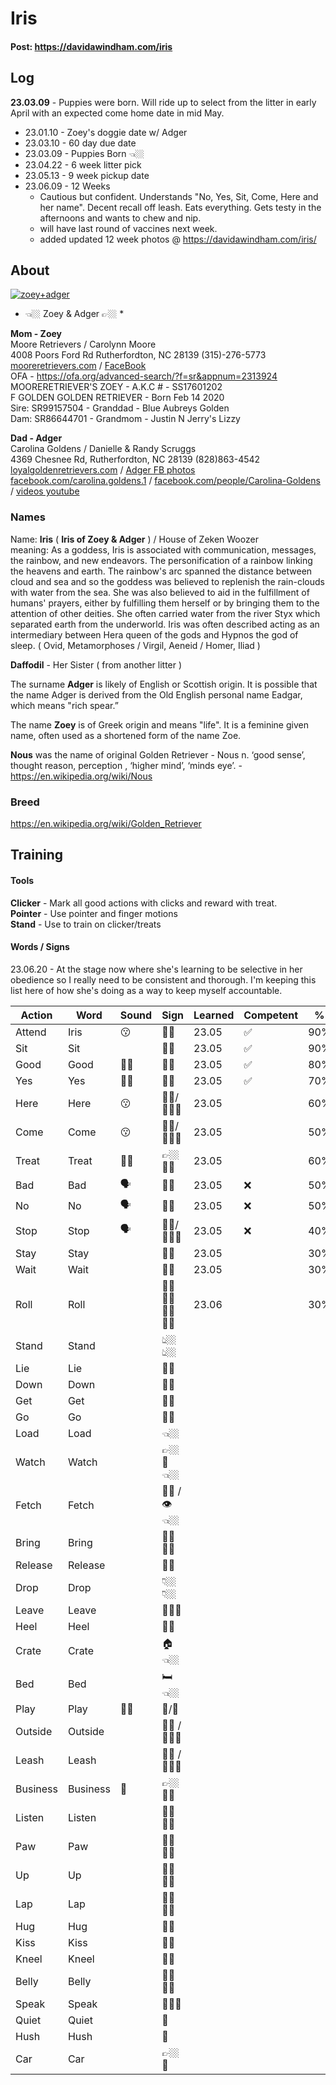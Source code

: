 # Iris

#### Post: https://davidawindham.com/iris

## Log

**23.03.09** - Puppies were born. Will ride up to select from the litter in early April with an expected come home date in mid May.

- 23.01.10 - Zoey's doggie date w/ Adger
- 23.03.10 - 60 day due date
- 23.03.09 - Puppies Born 👈🏼
- 23.04.22 - 6 week litter pick  
- 23.05.13 - 9 week pickup date
- 23.06.09 - 12 Weeks  
  - Cautious but confident. Understands "No, Yes, Sit, Come, Here and her name". Decent recall off leash. Eats everything. Gets testy in the afternoons and wants to chew and nip. 
  - will have last round of vaccines next week.
  - added updated 12 week photos @ https://davidawindham.com/iris/

## About

[![zoey+adger](/img/zoey+adger.jpg)](/img/zoey+adger.jpg)

* 👈🏼 Zoey & Adger 👉🏼 *

**Mom - Zoey**  
Moore Retrievers / Carolynn Moore  
4008 Poors Ford Rd Rutherfordton, NC 28139 (315)-276-5773  
[mooreretrievers.com](https://www.mooreretrievers.com) / [FaceBook](https://www.facebook.com/mooreretriever/)  
OFA - https://ofa.org/advanced-search/?f=sr&appnum=2313924  
MOORERETRIEVER'S ZOEY -
A.K.C # - SS17601202  
F GOLDEN GOLDEN RETRIEVER - Born Feb 14 2020  
Sire: SR99157504 - Granddad - Blue Aubreys Golden  
Dam: SR86644701 - Grandmom - Justin N Jerry's Lizzy

**Dad - Adger**  
Carolina Goldens / Danielle & Randy Scruggs  
4369 Chesnee Rd, Rutherfordton, NC 28139 (828)863-4542  
[loyalgoldenretrievers.com](https:/loyalgoldenretrievers.com/about-us/) / [Adger FB photos](https://www.facebook.com/permalink.php?story_fbid=pfbid0iyVemBhVxjkJTABe7vF4vZ5Sn8fBocRY1GGo88Zi4KNoQCKqSUe4G4GNJrK3f5aCl&id=100057085434268&__cft__[0]=AZXTmF9OVu2FI6SmtwryKOOM8qcdeo2AOsoYdH-rt-2yGBtVjo2Vji8CNzJzaXYMj_gUFhFHsF8QrUzq46ImT31HlrNB7sL7v-j9HBghHZHEi1LMKABW5XgcRVwzH8CHXL4jSPN1UgvtKdHJsbzPzadYtnHnD7USAuV0-z95DckS_nw_OeSR-8jdAJ8vjPvpAofzMoDc1xxi8ySVGwAHBuGf&__tn__=%2CO%2CP-R)  
[facebook.com/carolina.goldens.1](https://www.facebook.com/carolina.goldens.1/) / [facebook.com/people/Carolina-Goldens](https://www.facebook.com/people/Carolina-Goldens/100057085434268/) / [videos youtube](https://www.youtube.com/@randys6799)


### Names

Name: **Iris** ( **Iris of Zoey & Adger** ) / House of Zeken Woozer  
meaning: As a goddess, Iris is associated with communication, messages, the rainbow, and new endeavors. The personification of a rainbow linking the heavens and earth. The rainbow's arc spanned the distance between cloud and sea and so the goddess was believed to replenish the rain-clouds with water from the sea. She was also believed to aid in the fulfillment of humans' prayers, either by fulfilling them herself or by bringing them to the attention of other deities. She often carried water from the river Styx which separated earth from the underworld. Iris was often described acting as an intermediary between Hera queen of the gods and Hypnos the god of sleep. ( Ovid, Metamorphoses / Virgil, Aeneid / Homer, Iliad ) 

**Daffodil** - Her Sister ( from another litter )

The surname **Adger** is likely of English or Scottish origin. It is possible that the name Adger is derived from the Old English personal name Eadgar, which means "rich spear.”

The name **Zoey** is of Greek origin and means "life". It is a feminine given name, often used as a shortened form of the name Zoe.

**Nous** was the name of original Golden Retriever - Nous n. ‘good sense’, thought reason, perception , ‘higher mind’, ‘minds eye’. - https://en.wikipedia.org/wiki/Nous  

### Breed

https://en.wikipedia.org/wiki/Golden_Retriever  

## Training

#### Tools 

**Clicker** - Mark all good actions with clicks and reward with treat.  
**Pointer** - Use pointer and finger motions  
**Stand** - Use to train on clicker/treats

#### Words / Signs

23.06.20 - At the stage now where she's learning to be selective in her obedience so I really need to be consistent and thorough. I'm keeping this list here of how she's doing as a way to keep myself accountable.

| Action  | Word | Sound | Sign | Learned | Competent | %
|---|---|---|---|---|---|---|
| Attend | Iris | 😗 | 👋🏼 | 23.05 | ✅ | 90%
| Sit | Sit | | ☝🏼 | 23.05 | ✅ | 90%
| Good | Good | 👏🏼 |👌🏼 |  23.05 | ✅ | 80%
| Yes | Yes | 👏🏼 |👌🏼 |  23.05 | ✅  | 70%
| Here | Here | 😗 | 🫴🏼/🙆🏽‍♀️ | 23.05 |  | 60%
| Come | Come | 😗 | 🫴🏼/🙆🏽‍♀️ |  23.05 |  | 50%
| Treat | Treat | 👏🏼 | 👉🏼🤛🏼 |  23.05 |  | 60%
| Bad | Bad | 🗣️ | 👎🏼 |  23.05 | ❌ | 50%
| No | No | 🗣️ | 👎🏼 | 23.05 | ❌ | 50%
| Stop | Stop | 🗣️ | 🤲🏻/🙅🏽‍♀️ | 23.05 | ❌ | 40%
| Stay | Stay | | 🤚🏼 | 23.05 |  | 30%
| Wait | Wait | | 🤚🏼 | 23.05 |  | 30%
| Roll | Roll | | ☝🏼👉🏼👇🏼👈🏼 | 23.06 |  | 30%
| Stand | Stand | | 👆🏼👆🏼 |
| Lie | Lie | | 🫳🏼 |
| Down | Down | | 🫳🏼 |
| Get | Get | | 🫵🏼 |
| Go | Go | | 🫵🏼 |
| Load | Load | | 👈🏼 |
| Watch | Watch | | 👉🏼👀👈🏼 |
| Fetch | Fetch | | 🫵🏼 /👁️👈🏼|
| Bring | Bring | | 🫴🏼🤌🏼|
| Release | Release | | 🫲🏼 |
| Drop | Drop | | 👇🏼👇🏼 |
| Leave | Leave | | 🧠👈🏼 |
| Heel | Heel | | 🤜🏼 |
| Crate | Crate | | 🏠👈🏼 |
| Bed | Bed | | 🛏️👈🏼 |
| Play | Play | 👏🏼 | 🦴/🧸 |
| Outside | Outside | | 🤙🏼 / 🚪👈🏼 |
| Leash | Leash | | 🤙🏼 / 📿👈🏼 |
| Business | Business | 💩 | 👉🏼👃🏼 |
| Listen | Listen | | 👂🏼👈🏼 |
| Paw | Paw | | 🫴🏼👈🏼 |
| Up | Up | | 🫲🏼🫱🏼 |
| Lap | Lap | | 🤜🏼🤛🏼 |
| Hug | Hug | | 🤝🏼 |
| Kiss | Kiss | | 🧏🏼 |
| Kneel | Kneel | | 🙏🏼 |
| Belly | Belly | | 🫃🏻🫲🏼 |
| Speak | Speak | | 👄👈🏼 |
| Quiet | Quiet | | 🙉 |
| Hush | Hush | | 🙉 |
| Car | Car | | 👉🏼🚙 |